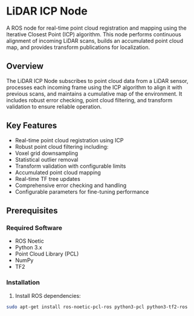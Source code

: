 # LiDAR ICP Node

A ROS node for real-time point cloud registration and mapping using the Iterative Closest Point (ICP) algorithm. This node performs continuous alignment of incoming LiDAR scans, builds an accumulated point cloud map, and provides transform publications for localization.

## Overview

The LiDAR ICP Node subscribes to point cloud data from a LiDAR sensor, processes each incoming frame using the ICP algorithm to align it with previous scans, and maintains a cumulative map of the environment. It includes robust error checking, point cloud filtering, and transform validation to ensure reliable operation.

## Key Features

- Real-time point cloud registration using ICP
- Robust point cloud filtering including:
 - Voxel grid downsampling
 - Statistical outlier removal
- Transform validation with configurable limits
- Accumulated point cloud mapping
- Real-time TF tree updates
- Comprehensive error checking and handling
- Configurable parameters for fine-tuning performance

## Prerequisites

### Required Software
- ROS Noetic
- Python 3.x
- Point Cloud Library (PCL)
- NumPy
- TF2

### Installation

1. Install ROS dependencies:
```bash
sudo apt-get install ros-noetic-pcl-ros python3-pcl python3-tf2-ros

